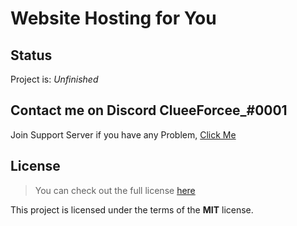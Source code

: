 # Website Hosting for You

## Status
Project is: _Unfinished_

## Contact me on Discord ClueeForcee_#0001
Join Support Server if you have any Problem, [Click Me](https://dsc.gg/clueforce)

## License
>You can check out the full license [here](https://github.com/ClueForce/hosting-website/blob/master/LICENSE)

This project is licensed under the terms of the **MIT** license.
